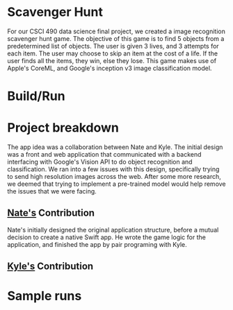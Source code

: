 # Scavenger Hunt
For our CSCI 490 data science final project, we created a image recognition scavenger hunt game. The objective of this game is to find 5 objects from a predetermined list of objects. The user is given 3 lives, and 3 attempts for each item. The user may choose to skip an item at the cost of a life. If the user finds all the items, they win, else they lose. This game makes use of Apple's CoreML, and Google's inception v3 image classification model. 

# Build/Run 

# Project breakdown 
The app idea was a collaboration between Nate and Kyle. The initial design was a front and web application that communicated with a backend interfacing with Google's Vision API to do object recognition and classification. We ran into a few issues with this design, specifically trying to send high resolution images across the web. After some more research, we deemed that trying to implement a pre-trained model would help remove the issues that we were facing. 

## [Nate's](https://github.com/rupsis) Contribution
Nate's initially designed the original application structure, before a mutual decision to create a native Swift app. He wrote the game logic for the application, and finished the app by pair programing with Kyle. 

## [Kyle's](https://github.com/kylepeeler) Contribution

# Sample runs